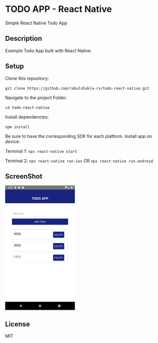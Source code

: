 # TODO APP - React Native
Simple React Native Todo App

## Description
Example Todo App built with React Native.

## Setup

Clone this repository:

`git clone https://github.com/rahulshukla-rs/todo-react-native.git`

Navigate to the project Folder:

`cd todo-react-native`

Install dependencies:

`npm install`

Be sure to have the corresponding SDK for each platform. Install app on device:

Terminal 1:
`npx react-native start`

Terminal 2:
`npx react-native run-ios`
OR
`npx react-native run-android`


## ScreenShot
<img src="assets/screens/home_ss.png" alt="home screen" height="400px">

## License

MIT
